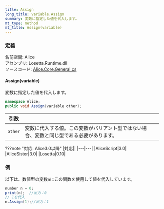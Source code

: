 ```yaml
---
title: Assign
long_title: variable.Assign
summary: 変数に指定した値を代入します。
mt_type: method
mt_title: Assign(variable)
---
```


### 定義
名前空間: Alice<br/>
アセンブリ: Losetta.Runtime.dll<br/>
ソースコード: [Alice.Core.General.cs](https://github.com/WSOFT-Project/Losetta/blob/master/Losetta.Runtime/Core/Extension/Alice.Core.General.cs)

#### Assign(variable)

変数に指定した値を代入します。

```cs title="AliceScript"
namespace Alice;
public void Assign(variable other);
```

|引数| |
|-|-|
|`other`| 変数に代入する値。この変数がバリアント型ではない場合、変数と同じ型である必要があります。|

???note "対応: Alice3.0以降"
    |対応||
    |---|---|
    |AliceScript|3.0|
    |AliceSister|3.0|
    |Losetta|0.10|

### 例
以下は、数値型の変数`n`にこの関数を使用して値を代入しています。

```cs title="AliceScript"
number n = 0;
print(n);  //出力：0
// 1を代入
n.Assign(1);//出力：1
```
